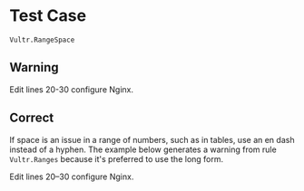 # Test Case

    Vultr.RangeSpace

## Warning

Edit lines 20-30 configure Nginx.

## Correct

If space is an issue in a range of numbers, such as in tables, use an en dash instead of a hyphen. The example below generates a warning from rule `Vultr.Ranges` because it's preferred to use the long form.

Edit lines 20–30 configure Nginx.
